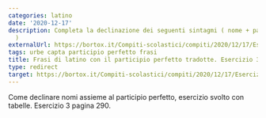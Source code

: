 ```yaml
---
categories: latino
date: '2020-12-17'
description: Completa la declinazione dei seguenti sintagmi ( nome + participio perfetto
  )
externalUrl: https://bortox.it/Compiti-scolastici/compiti/2020/12/17/Esercizio-3-pagina-290.html
tags: urbe capta participio perfetto frasi
title: Frasi di latino con il participio perfetto tradotte. Esercizio 3, pagina 290.
type: redirect
target: https://bortox.it/Compiti-scolastici/compiti/2020/12/17/Esercizio-3-pagina-290.html
---
```

Come declinare nomi assieme al participio perfetto, esercizio svolto con tabelle. Esercizio 3 pagina 290.